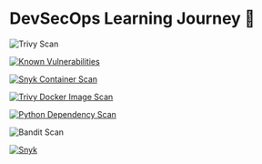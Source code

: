 # DevSecOps Learning Journey 🚀
![Trivy Scan](https://github.com/adedotun/devsecops-journey/actions/workflows/trivy-scan.yml/badge.svg)

[![Known Vulnerabilities](https://snyk.io/test/github/adedotun/devsecops-journey/badge.svg)](https://snyk.io/test/github/adedotun/devsecops-journey)

[![Snyk Container Scan](https://github.com/adedotun/devsecops-journey/actions/workflows/snyk-container.yml/badge.svg)](https://github.com/adedotun/devsecops-journey/actions/workflows/snyk-container.yml)

[![Trivy Docker Image Scan](https://github.com/adedotun/devsecops-journey/actions/workflows/trivy-scan.yml/badge.svg)](https://github.com/adedotun/devsecops-journey/actions/workflows/trivy-scan.yml)

[![Python Dependency Scan](https://github.com/adedotun/devsecops-journey/actions/workflows/snyk.yml/badge.svg)](https://github.com/adedotun/devsecops-journey/actions/workflows/snyk.yml)

![Bandit Scan](https://github.com/adedotun/devsecops-journey/actions/workflows/bandit.yml/badge.svg)

[![Snyk](https://snyk.io/test/github/adedotun/devsecops-journey/badge.svg)](https://snyk.io/test/github/adedotun/devsecops-journey)




